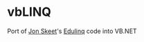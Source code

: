 # vbLINQ

Port of [Jon Skeet](http://twitter.com/jonskeet)'s [Edulinq](http://msmvps.com/blogs/jon_skeet/archive/tags/Edulinq/default.aspx) code into VB.NET